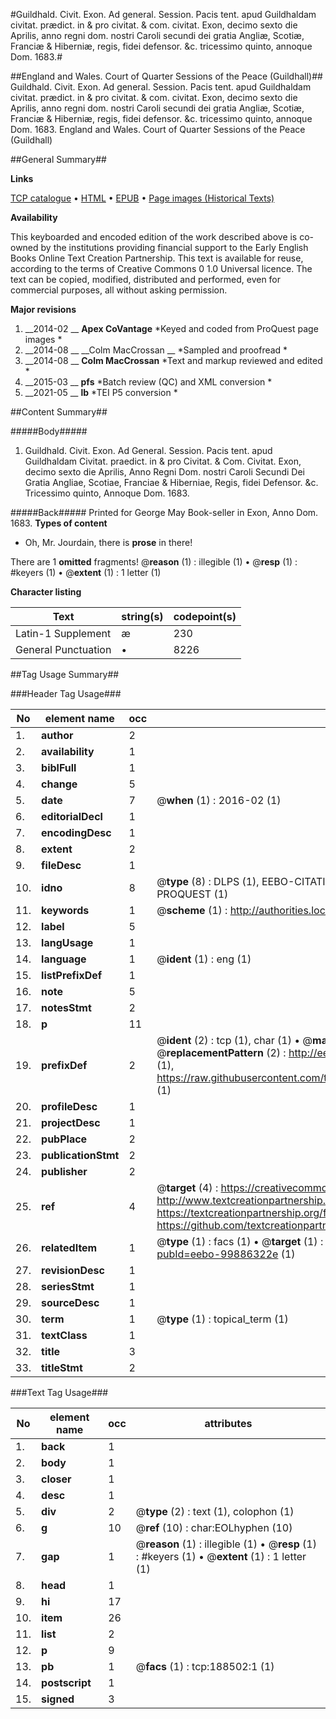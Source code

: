 #Guildhald. Civit. Exon. Ad general. Session. Pacis tent. apud Guildhaldam civitat. prædict. in & pro civitat. & com. civitat. Exon, decimo sexto die Aprilis, anno regni dom. nostri Caroli secundi dei gratia Angliæ, Scotiæ, Franciæ & Hiberniæ, regis, fidei defensor. &c. tricessimo quinto, annoque Dom. 1683.#

##England and Wales. Court of Quarter Sessions of the Peace (Guildhall)##
Guildhald. Civit. Exon. Ad general. Session. Pacis tent. apud Guildhaldam civitat. prædict. in & pro civitat. & com. civitat. Exon, decimo sexto die Aprilis, anno regni dom. nostri Caroli secundi dei gratia Angliæ, Scotiæ, Franciæ & Hiberniæ, regis, fidei defensor. &c. tricessimo quinto, annoque Dom. 1683.
England and Wales. Court of Quarter Sessions of the Peace (Guildhall)

##General Summary##

**Links**

[TCP catalogue](http://www.ota.ox.ac.uk/tcp/)  • 
[HTML](http://tei.it.ox.ac.uk/tcp/Texts-HTML/free/B16/B16660.html)  • 
[EPUB](http://tei.it.ox.ac.uk/tcp/Texts-EPUB/free/B16/B16660.epub) • 
[Page images (Historical Texts)](https://historicaltexts.jisc.ac.uk/eebo-99886322e)

**Availability**

This keyboarded and encoded edition of the work described above is co-owned by the
    institutions providing financial support to the Early English Books Online Text Creation
    Partnership. This text is available for reuse, according to the terms of  Creative Commons 0 1.0 Universal
    licence. The text can be copied, modified, distributed and performed, even for commercial
    purposes, all without asking permission.

**Major revisions**

1. __2014-02 __ __Apex CoVantage__ *Keyed and coded from ProQuest page images *
1. __2014-08 __ __Colm MacCrossan __ *Sampled and proofread *
1. __2014-08 __ __Colm MacCrossan__ *Text and markup reviewed and edited *
1. __2015-03 __ __pfs__ *Batch review (QC) and XML conversion *
1. __2021-05 __ __lb__ *TEI P5 conversion *

##Content Summary##

#####Body#####

1. Guildhald. Civit. Exon. Ad General. Session. Pacis tent. apud Guildhaldam Civitat. praedict. in & pro Civitat. & Com. Civitat. Exon, decimo sexto die Aprilis, Anno Regni Dom. nostri Caroli Secundi Dei Gratia Angliae, Scotiae, Franciae & Hiberniae, Regis, fidei Defensor. &c. Tricessimo quinto, Annoque Dom. 1683.

#####Back#####
Printed for George May Book-seller in Exon, Anno Dom. 1683.
**Types of content**

  * Oh, Mr. Jourdain, there is **prose** in there!

There are 1 **omitted** fragments! 
 @__reason__ (1) : illegible (1)  •  @__resp__ (1) : #keyers (1)  •  @__extent__ (1) : 1 letter (1)

**Character listing**


|Text|string(s)|codepoint(s)|
|---|---|---|
|Latin-1 Supplement|æ|230|
|General Punctuation|•|8226|

##Tag Usage Summary##

###Header Tag Usage###

|No|element name|occ|attributes|
|---|---|---|---|
|1.|__author__|2||
|2.|__availability__|1||
|3.|__biblFull__|1||
|4.|__change__|5||
|5.|__date__|7| @__when__ (1) : 2016-02 (1)|
|6.|__editorialDecl__|1||
|7.|__encodingDesc__|1||
|8.|__extent__|2||
|9.|__fileDesc__|1||
|10.|__idno__|8| @__type__ (8) : DLPS (1), EEBO-CITATION (1), VID (1), EEBO-PROQUEST (1), STC (3), PROQUEST (1)|
|11.|__keywords__|1| @__scheme__ (1) : http://authorities.loc.gov/ (1)|
|12.|__label__|5||
|13.|__langUsage__|1||
|14.|__language__|1| @__ident__ (1) : eng (1)|
|15.|__listPrefixDef__|1||
|16.|__note__|5||
|17.|__notesStmt__|2||
|18.|__p__|11||
|19.|__prefixDef__|2| @__ident__ (2) : tcp (1), char (1)  •  @__matchPattern__ (2) : ([0-9\-]+):([0-9IVX]+) (1), (.+) (1)  •  @__replacementPattern__ (2) : http://eebo.chadwyck.com/downloadtiff?vid=$1&page=$2 (1), https://raw.githubusercontent.com/textcreationpartnership/Texts/master/tcpchars.xml#$1 (1)|
|20.|__profileDesc__|1||
|21.|__projectDesc__|1||
|22.|__pubPlace__|2||
|23.|__publicationStmt__|2||
|24.|__publisher__|2||
|25.|__ref__|4| @__target__ (4) : https://creativecommons.org/publicdomain/zero/1.0/ (1), http://www.textcreationpartnership.org/docs/. (1), https://textcreationpartnership.org/faq/#faq05 (1), https://github.com/textcreationpartnership (1)|
|26.|__relatedItem__|1| @__type__ (1) : facs (1)  •  @__target__ (1) : https://data.historicaltexts.jisc.ac.uk/view?pubId=eebo-99886322e (1)|
|27.|__revisionDesc__|1||
|28.|__seriesStmt__|1||
|29.|__sourceDesc__|1||
|30.|__term__|1| @__type__ (1) : topical_term (1)|
|31.|__textClass__|1||
|32.|__title__|3||
|33.|__titleStmt__|2||


###Text Tag Usage###

|No|element name|occ|attributes|
|---|---|---|---|
|1.|__back__|1||
|2.|__body__|1||
|3.|__closer__|1||
|4.|__desc__|1||
|5.|__div__|2| @__type__ (2) : text (1), colophon (1)|
|6.|__g__|10| @__ref__ (10) : char:EOLhyphen (10)|
|7.|__gap__|1| @__reason__ (1) : illegible (1)  •  @__resp__ (1) : #keyers (1)  •  @__extent__ (1) : 1 letter (1)|
|8.|__head__|1||
|9.|__hi__|17||
|10.|__item__|26||
|11.|__list__|2||
|12.|__p__|9||
|13.|__pb__|1| @__facs__ (1) : tcp:188502:1 (1)|
|14.|__postscript__|1||
|15.|__signed__|3||
